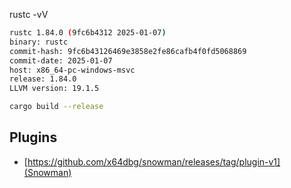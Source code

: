 
rustc -vV

```sh
rustc 1.84.0 (9fc6b4312 2025-01-07)
binary: rustc
commit-hash: 9fc6b43126469e3858e2fe86cafb4f0fd5068869
commit-date: 2025-01-07
host: x86_64-pc-windows-msvc
release: 1.84.0
LLVM version: 19.1.5
```

```sh
cargo build --release
```

## Plugins

- [https://github.com/x64dbg/snowman/releases/tag/plugin-v1](Snowman)